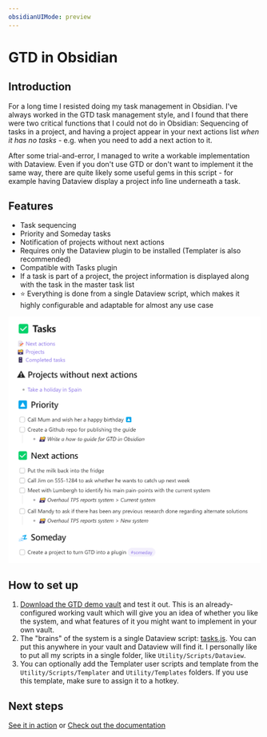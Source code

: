 ```yaml
---
obsidianUIMode: preview
---
```

# GTD in Obsidian

## Introduction

For a long time I resisted doing my task management in Obsidian. I've always worked in the GTD task management style, and I found that there were two critical functions that I could not do in Obsidian: Sequencing of tasks in a project, and having a project appear in your next actions list *when it has no tasks* - e.g. when you need to add a next action to it.

After some trial-and-error, I managed to write a workable implementation with Dataview. Even if you don't use GTD or don't want to implement it the same way, there are quite likely some useful gems in this script - for example having Dataview display a project info line underneath a task.

## Features

- Task sequencing
- Priority and Someday tasks
- Notification of projects without next actions
- Requires only the Dataview plugin to be installed (Templater is also recommended)
- Compatible with Tasks plugin
- If a task is part of a project, the project information is displayed along with the task in the master task list
- ⭐ Everything is done from a single Dataview script, which makes it highly configurable and adaptable for almost any use case

![](./02%20Documentation/attachments/Pasted%20image%2020230821082403.png)

## How to set up

1. [Download the GTD demo vault](https://github.com/alangrainger/obsidian-gtd/archive/refs/heads/main.zip) and test it out. This is an already-configured working vault which will give you an idea of whether you like the system, and what features of it you might want to implement in your own vault.
2. The "brains" of the system is a single Dataview script: [tasks.js](02%20Documentation/tasks.js.md). You can put this anywhere in your vault and Dataview will find it. I personally like to put all my scripts in a single folder, like `Utility/Scripts/Dataview`.
3. You can optionally add the Templater user scripts and template from the `Utility/Scripts/Templater` and `Utility/Templates` folders. If you use this template, make sure to assign it to a hotkey.

## Next steps

[See it in action](01%20Project%20Management/✅%20Tasks.md) or [Check out the documentation](02%20Documentation/How%20this%20works.md)
